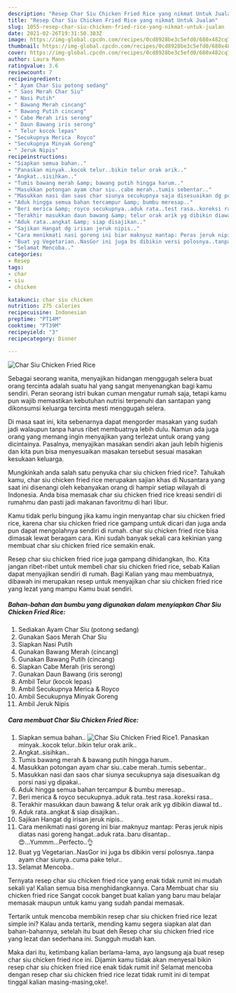 ```yaml
---
description: "Resep Char Siu Chicken Fried Rice yang nikmat Untuk Jualan"
title: "Resep Char Siu Chicken Fried Rice yang nikmat Untuk Jualan"
slug: 1055-resep-char-siu-chicken-fried-rice-yang-nikmat-untuk-jualan
date: 2021-02-26T19:31:50.383Z
image: https://img-global.cpcdn.com/recipes/0cd8928be3c5efd0/680x482cq70/char-siu-chicken-fried-rice-foto-resep-utama.jpg
thumbnail: https://img-global.cpcdn.com/recipes/0cd8928be3c5efd0/680x482cq70/char-siu-chicken-fried-rice-foto-resep-utama.jpg
cover: https://img-global.cpcdn.com/recipes/0cd8928be3c5efd0/680x482cq70/char-siu-chicken-fried-rice-foto-resep-utama.jpg
author: Laura Mann
ratingvalue: 3.6
reviewcount: 7
recipeingredient:
- " Ayam Char Siu potong sedang"
- " Saos Merah Char Siu"
- " Nasi Putih"
- " Bawang Merah cincang"
- " Bawang Putih cincang"
- " Cabe Merah iris serong"
- " Daun Bawang iris serong"
- " Telur kocok lepas"
- "Secukupnya Merica  Royco"
- "Secukupnya Minyak Goreng"
- " Jeruk Nipis"
recipeinstructions:
- "Siapkan semua bahan.."
- "Panaskan minyak..kocok telur..bikin telur orak arik.."
- "Angkat..sisihkan.."
- "Tumis bawang merah &amp; bawang putih hingga harum.."
- "Masukkan potongan ayam char siu..cabe merah..tumis sebentar.."
- "Masukkan nasi dan saos char siunya secukupnya saja disesuaikan dg porsi nasi yg dipakai.."
- "Aduk hingga semua bahan tercampur &amp; bumbu meresap.."
- "Beri merica &amp; royco secukupnya..aduk rata..test rasa..koreksi rasa.."
- "Terakhir masukkan daun bawang &amp; telur orak arik yg dibikin diawal td.."
- "Aduk rata..angkat &amp; siap disajikan.."
- "Sajikan Hangat dg irisan jeruk nipis.."
- "Cara menikmati nasi goreng ini biar maknyuz mantap: Peras jeruk nipis diatas nasi goreng hangat..aduk rata..baru disantap..😍...Yummm...Perfecto..👌"
- "Buat yg Vegetarian..NasGor ini juga bs dibikin versi polosnya..tanpa ayam char siunya..cuma pake telur.."
- "Selamat Mencoba.."
categories:
- Resep
tags:
- char
- siu
- chicken

katakunci: char siu chicken 
nutrition: 275 calories
recipecuisine: Indonesian
preptime: "PT14M"
cooktime: "PT39M"
recipeyield: "3"
recipecategory: Dinner

---
```



![Char Siu Chicken Fried Rice](https://img-global.cpcdn.com/recipes/0cd8928be3c5efd0/680x482cq70/char-siu-chicken-fried-rice-foto-resep-utama.jpg)

Sebagai seorang wanita, menyajikan hidangan menggugah selera buat orang tercinta adalah suatu hal yang sangat menyenangkan bagi kamu sendiri. Peran seorang istri bukan cuman mengatur rumah saja, tetapi kamu pun wajib memastikan kebutuhan nutrisi terpenuhi dan santapan yang dikonsumsi keluarga tercinta mesti menggugah selera.

Di masa  saat ini, kita sebenarnya dapat mengorder masakan yang sudah jadi walaupun tanpa harus ribet membuatnya lebih dulu. Namun ada juga orang yang memang ingin menyajikan yang terlezat untuk orang yang dicintainya. Pasalnya, menyajikan masakan sendiri akan jauh lebih higienis dan kita pun bisa menyesuaikan masakan tersebut sesuai masakan kesukaan keluarga. 



Mungkinkah anda salah satu penyuka char siu chicken fried rice?. Tahukah kamu, char siu chicken fried rice merupakan sajian khas di Nusantara yang saat ini disenangi oleh kebanyakan orang di hampir setiap wilayah di Indonesia. Anda bisa memasak char siu chicken fried rice kreasi sendiri di rumahmu dan pasti jadi makanan favoritmu di hari libur.

Kamu tidak perlu bingung jika kamu ingin menyantap char siu chicken fried rice, karena char siu chicken fried rice gampang untuk dicari dan juga anda pun dapat mengolahnya sendiri di rumah. char siu chicken fried rice bisa dimasak lewat beragam cara. Kini sudah banyak sekali cara kekinian yang membuat char siu chicken fried rice semakin enak.

Resep char siu chicken fried rice juga gampang dihidangkan, lho. Kita jangan ribet-ribet untuk membeli char siu chicken fried rice, sebab Kalian dapat menyajikan sendiri di rumah. Bagi Kalian yang mau membuatnya, dibawah ini merupakan resep untuk menyajikan char siu chicken fried rice yang lezat yang mampu Kamu buat sendiri.

<!--inarticleads1-->

##### Bahan-bahan dan bumbu yang digunakan dalam menyiapkan Char Siu Chicken Fried Rice:

1. Sediakan  Ayam Char Siu (potong sedang)
1. Gunakan  Saos Merah Char Siu
1. Siapkan  Nasi Putih
1. Gunakan  Bawang Merah (cincang)
1. Gunakan  Bawang Putih (cincang)
1. Siapkan  Cabe Merah (iris serong)
1. Gunakan  Daun Bawang (iris serong)
1. Ambil  Telur (kocok lepas)
1. Ambil Secukupnya Merica &amp; Royco
1. Ambil Secukupnya Minyak Goreng
1. Ambil  Jeruk Nipis




<!--inarticleads2-->

##### Cara membuat Char Siu Chicken Fried Rice:

1. Siapkan semua bahan..
<img src="https://img-global.cpcdn.com/steps/70337f98b715a8a5/160x128cq70/char-siu-chicken-fried-rice-langkah-memasak-1-foto.jpg" alt="Char Siu Chicken Fried Rice">1. Panaskan minyak..kocok telur..bikin telur orak arik..
1. Angkat..sisihkan..
1. Tumis bawang merah &amp; bawang putih hingga harum..
1. Masukkan potongan ayam char siu..cabe merah..tumis sebentar..
1. Masukkan nasi dan saos char siunya secukupnya saja disesuaikan dg porsi nasi yg dipakai..
1. Aduk hingga semua bahan tercampur &amp; bumbu meresap..
1. Beri merica &amp; royco secukupnya..aduk rata..test rasa..koreksi rasa..
1. Terakhir masukkan daun bawang &amp; telur orak arik yg dibikin diawal td..
1. Aduk rata..angkat &amp; siap disajikan..
1. Sajikan Hangat dg irisan jeruk nipis..
1. Cara menikmati nasi goreng ini biar maknyuz mantap: Peras jeruk nipis diatas nasi goreng hangat..aduk rata..baru disantap..😍...Yummm...Perfecto..👌
1. Buat yg Vegetarian..NasGor ini juga bs dibikin versi polosnya..tanpa ayam char siunya..cuma pake telur..
1. Selamat Mencoba..




Ternyata resep char siu chicken fried rice yang enak tidak rumit ini mudah sekali ya! Kalian semua bisa menghidangkannya. Cara Membuat char siu chicken fried rice Sangat cocok banget buat kalian yang baru mau belajar memasak maupun untuk kamu yang sudah pandai memasak.

Tertarik untuk mencoba membikin resep char siu chicken fried rice lezat simple ini? Kalau anda tertarik, mending kamu segera siapkan alat dan bahan-bahannya, setelah itu buat deh Resep char siu chicken fried rice yang lezat dan sederhana ini. Sungguh mudah kan. 

Maka dari itu, ketimbang kalian berlama-lama, ayo langsung aja buat resep char siu chicken fried rice ini. Dijamin kamu tiidak akan menyesal bikin resep char siu chicken fried rice enak tidak rumit ini! Selamat mencoba dengan resep char siu chicken fried rice lezat tidak rumit ini di tempat tinggal kalian masing-masing,oke!.

